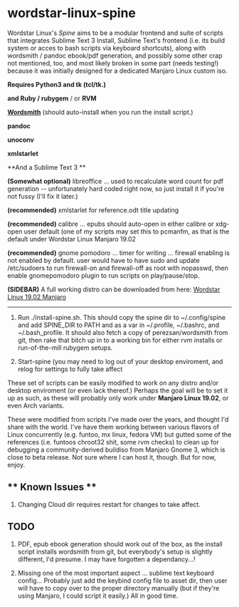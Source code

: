 # wordstar-linux-spine
Wordstar Linux's *Spine* aims to be a modular frontend and suite of scripts that integrates Sublime Text 3 Install, 
Sublime Text's frontend (i.e. its build system or acces to bash scripts via keyboard shortcuts), along with wordsmith / pandoc ebook/pdf generation, and possibly some other crap not mentioned, too, and most likely broken in some part (needs testing!) because it was initially designed for a dedicated Manjaro Linux custom iso.

**Requires Python3 and tk (tcl/tk.)**

**and Ruby / rubygem** / or **RVM**

**[Wordsmith](https://github.com/perezsan/wordsmith)** (should auto-install when you run the install script.)

**pandoc**

**unoconv**

**xmlstarlet**

**And a Sublime Text 3 **

**(Somewhat optional)** libreoffice ... used to recalculate word count for pdf generation -- unfortunately hard coded right now, so just install it if you're not fussy (I'll fix it later.)

**(recommended)** xmlstarlet for reference.odt title updating

**(recommended)** calibre ... epubs should auto-open in either calibre or xdg-open user default (one of my scripts may set this to pcmanfm, as that is the default under Wordstar Linux Manjaro 19.02

**(recommended)**  gnome pomodoro ... timer for writing ... firewall enabling is not enabled by default. user would have to have sudo and update /etc/sudoers to run firewall-on and firewall-off as root with nopasswd, then enable gnomepomodoro plugin to run scripts on play/pause/stop.

**(SIDEBAR)** A full working distro can be downloaded from here: [Wordstar Linux 19.02 Manjaro](https://healingrant.com/heaviside/wordstar-linux/)

______________________________

1. Run ./install-spine.sh. This should copy the spine dir to ~/.config/spine and add SPINE_DIR to PATH and as a var in ~/.profile, ~/.bashrc, and ~/.bash_profile. It should also fetch a copy of perezsan/wordsmith from git, then rake that bitch up in to a working bin for either rvm installs or run-of-the-mill rubygem setups.

2. Start-spine (you may need to log out of your desktop enviroment, and relog for settings to fully take affect

These set of scripts can be easily modified to work on any distro and/or desktop enviroment (or even lack thereof.)
Perhaps the goal will be to set it up as such, as these will probably only work under **Manjaro Linux 19.02**, or even Arch variants.

These were modified from scripts I've made over the years, and thought I'd share with the world. I've have them working between
various flavors of Linux concurrently (e.g. funtoo, mx linux, fedora VM) but gutted some of the references (i.e. funtoos chroot32 shit, some rvm checks) to clean up for debugging
a community-derived buildiso from Manjaro Gnome 3, which is close to beta release. Not sure where I can host it, though. But for now, enjoy.

## ** Known Issues **
1. Changing Cloud dir requires restart for changes to take affect.

## **TODO**
1. PDF, epub ebook generation should work out of the box, as the install script installs wordsmith from git, but everybody's setup is slightly different, I'd presume. I may have forgotten a dependancy...!

2. Missing one of the most important aspect ... sublime text keyboard config... Probably just add the keybind config file to asset dir, then user will have to copy over to the proper directory manually (but if they're using Manjaro, I could script it easily.) All in good time.
